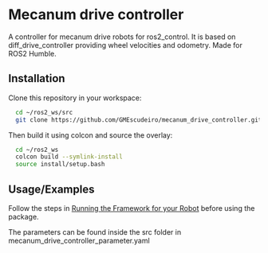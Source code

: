 
# Mecanum drive controller

A controller for mecanum drive robots for ros2_control.
It is based on diff_drive_controller providing wheel velocities and odometry.
Made for ROS2 Humble.




## Installation

Clone this repository in your workspace:

```bash
  cd ~/ros2_ws/src
  git clone https://github.com/GMEscudeiro/mecanum_drive_controller.git
```
Then build it using colcon and source the overlay:

```bash
  cd ~/ros2_ws
  colcon build --symlink-install
  source install/setup.bash
```


## Usage/Examples

Follow the steps in [Running the Framework for your Robot](https://control.ros.org/master/doc/getting_started/getting_started.html#running-the-framework-for-your-robot) before using the package.

The parameters can be found inside the src folder in mecanum_drive_controller_parameter.yaml

